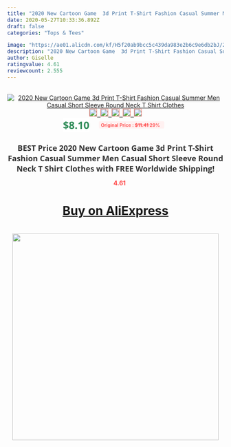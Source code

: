 ```yaml
---
title: "2020 New Cartoon Game  3d Print T-Shirt Fashion Casual Summer Men Casual Short Sleeve Round Neck T Shirt Clothes"
date: 2020-05-27T10:33:36.892Z
draft: false
categories: "Tops & Tees"

image: "https://ae01.alicdn.com/kf/H5f20ab9bcc5c439da983e2b6c9e6db2bJ/2020-New-Cartoon-Game-3d-Print-T-Shirt-Fashion-Casual-Summer-Men-Casual-Short-Sleeve-Round.jpg"
description: "2020 New Cartoon Game  3d Print T-Shirt Fashion Casual Summer Men Casual Short Sleeve Round Neck T Shirt Clothes"
author: Giselle
ratingvalue: 4.61
reviewcount: 2.555
---
```

<br>
<div style="text-align: center;">
<a href="https://s.click.aliexpress.com/e/_AZJSwD" target="_blank" rel="nofollow noopener noreferrer"><img alt="2020 New Cartoon Game  3d Print T-Shirt Fashion Casual Summer Men Casual Short Sleeve Round Neck T Shirt Clothes" class="magnifier-image" src="https://ae01.alicdn.com/kf/H5f20ab9bcc5c439da983e2b6c9e6db2bJ/2020-New-Cartoon-Game-3d-Print-T-Shirt-Fashion-Casual-Summer-Men-Casual-Short-Sleeve-Round.jpg_640x640.jpg">
<br>
<img style="border:1px solid salmon" src="https://ae01.alicdn.com/kf/H5f20ab9bcc5c439da983e2b6c9e6db2bJ/2020-New-Cartoon-Game-3d-Print-T-Shirt-Fashion-Casual-Summer-Men-Casual-Short-Sleeve-Round.jpg_120x120.jpg">&nbsp;&nbsp;<img style="border:1px solid salmon" src="https://ae01.alicdn.com/kf/H1d8e43be91344e3083cd1e62553d520cy/2020-New-Cartoon-Game-3d-Print-T-Shirt-Fashion-Casual-Summer-Men-Casual-Short-Sleeve-Round.jpg_120x120.jpg">&nbsp;&nbsp;<img style="border:1px solid salmon" src="https://ae01.alicdn.com/kf/H122537afcf294d07ad266fa1fc82df701/2020-New-Cartoon-Game-3d-Print-T-Shirt-Fashion-Casual-Summer-Men-Casual-Short-Sleeve-Round.jpg_120x120.jpg">&nbsp;&nbsp;<img style="border:1px solid salmon" src="https://ae01.alicdn.com/kf/Hb5cc5d75581942bcbdf5c94a50c4fa9fq/2020-New-Cartoon-Game-3d-Print-T-Shirt-Fashion-Casual-Summer-Men-Casual-Short-Sleeve-Round.jpg_120x120.jpg">&nbsp;&nbsp;<img style="border:1px solid salmon" src="https://ae01.alicdn.com/kf/Hc906c6a0d4d04ddfaf6e0b1ed5de6cf2B/2020-New-Cartoon-Game-3d-Print-T-Shirt-Fashion-Casual-Summer-Men-Casual-Short-Sleeve-Round.jpg_120x120.jpg"></a></div><br0>
<div style="text-align: center;"><span style="background-color: white; border: 0px; box-sizing: border-box; color: seagreen; display: inline-block; font-family: &quot;open sans&quot; , &quot;arial&quot; , &quot;helvetica&quot; , sans-serif , &quot;heiti&quot;; font-size: 24px; font-stretch: inherit; font-weight: 700; line-height: inherit; margin: 0px 10px 0px 0px; padding: 0px; vertical-align: middle;">$8.10 </span>
<span style="background: rgb(255 , 241 , 241); border-radius: 3px; border: 0px; box-sizing: border-box; color: #ff4747; display: inline-block; font-family: inherit; font-size: 12px; font-stretch: inherit; font-style: inherit; font-variant: inherit; font-weight: 600; line-height: inherit; margin: 0px; padding: 2px 5px; transform: scale(0.9); vertical-align: middle;">Original Price : <b style="text-decoration: line-through;">$11.41 </b> 29%&nbsp;&nbsp;</span></div>
<h1 style="color: #333333; display: inline-block; font-family: &quot;open sans&quot; , &quot;arial&quot; , &quot;helvetica&quot; , sans-serif , &quot;heiti&quot;; font-size: 18px; font-stretch: inherit; font-weight: 700; text-align: center;">BEST Price 2020 New Cartoon Game  3d Print T-Shirt Fashion Casual Summer Men Casual Short Sleeve Round Neck T Shirt Clothes with FREE Worldwide Shipping!</h1>
<div style="color: #ff4747; text-align: center;">
<img src="https://4.bp.blogspot.com/-M0ZcTcb-5uY/XleCXlxnR4I/AAAAAAAAAEc/OrjgMkXV1oMQFaCRZj5HQwOCBcu3w1FegCPcBGAYYCw/s1600/star.png" style="height: 15px;">&nbsp;<b>4.61</b></div>
<div class="button_cont" align="center"><a class="buynow_a" href="https://s.click.aliexpress.com/e/_AZJSwD" target="_blank" rel="nofollow noopener noreferrer"><H1>Buy on AliExpress</H1></a></div><br>
<div class="separator" style="clear: both; text-align: center;">
<img src="https://lh3.googleusercontent.com/-pTy5HemUv9M/XlePHvY0dAI/AAAAAAAAAE4/0nX5iRUoIWY8eMW9Dpxeirr157OZliDIgCLcBGAsYHQ/s1600/badge.gif" width="480">
</div>
